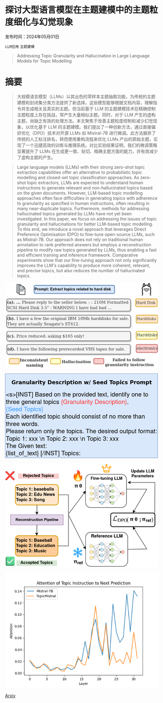 # 探讨大型语言模型在主题建模中的主题粒度细化与幻觉现象

发布时间：2024年05月01日

`LLM应用` `主题建模`

> Addressing Topic Granularity and Hallucination in Large Language Models for Topic Modelling

# 摘要

> 大规模语言模型（LLMs）以其出色的零样本主题抽取功能，为传统的主题建模和封闭集分类方法提供了新选择。这些模型能够根据文档内容，理解指令并生成相关且真实的主题。但当前基于 LLM 的主题建模技术在精确控制主题粒度上存在挑战，常产生大量相似主题。同时，对于 LLM 产生的虚构主题，尚缺乏有效的处理方法。本文聚焦于改善主题粒度控制和减少幻觉现象，以优化基于 LLM 的主题建模。我们提出了一种创新方法，通过直接偏好优化（DPO）技术对开源 LLMs 如 Mistral-7B 进行微调。此方法摒弃了传统的人工标注排名，转而使用重构流程来优化 LLMs 产出的原始主题，实现了一个迅捷高效的训练与推理系统。对比实验结果证明，我们的微调策略显著提升了 LLMs 在生成更一致、贴切、精确主题方面的能力，并有效减少了虚构主题的产生。

> Large language models (LLMs) with their strong zero-shot topic extraction capabilities offer an alternative to probabilistic topic modelling and closed-set topic classification approaches. As zero-shot topic extractors, LLMs are expected to understand human instructions to generate relevant and non-hallucinated topics based on the given documents. However, LLM-based topic modelling approaches often face difficulties in generating topics with adherence to granularity as specified in human instructions, often resulting in many near-duplicate topics. Furthermore, methods for addressing hallucinated topics generated by LLMs have not yet been investigated. In this paper, we focus on addressing the issues of topic granularity and hallucinations for better LLM-based topic modelling. To this end, we introduce a novel approach that leverages Direct Preference Optimisation (DPO) to fine-tune open-source LLMs, such as Mistral-7B. Our approach does not rely on traditional human annotation to rank preferred answers but employs a reconstruction pipeline to modify raw topics generated by LLMs, thus enabling a fast and efficient training and inference framework. Comparative experiments show that our fine-tuning approach not only significantly improves the LLM's capability to produce more coherent, relevant, and precise topics, but also reduces the number of hallucinated topics.

![探讨大型语言模型在主题建模中的主题粒度细化与幻觉现象](../../../paper_images/2405.00611/super25APR2024_new_ecai_fig1_.png)

![探讨大型语言模型在主题建模中的主题粒度细化与幻觉现象](../../../paper_images/2405.00611/prompt_ecai.drawio.png)

![探讨大型语言模型在主题建模中的主题粒度细化与幻觉现象](../../../paper_images/2405.00611/acai_pipeline_25APR.drawio.png)

![探讨大型语言模型在主题建模中的主题粒度细化与幻觉现象](../../../paper_images/2405.00611/topic_attention_flow.png)

[Arxiv](https://arxiv.org/abs/2405.00611)